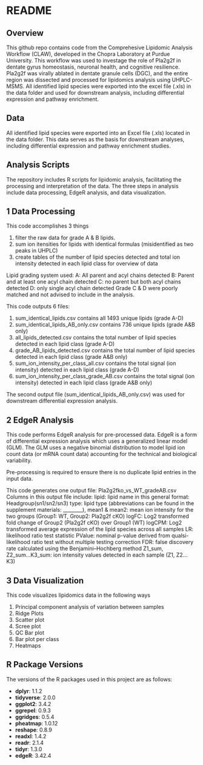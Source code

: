 # README

## Overview
This github repo contains code from the Comprehesive Lipidomic Analysis Workflow (CLAW), developed in the Chopra Laboratory at Purdue University. This workflow was used to investage the role of Pla2g2f in dentate gyrus homeostasis, neuronal health, and cognitive resilience. Pla2g2f was virally ablated in dentate granule cells (DGC), and the entire region was dissected and processed for lipidomics analysis using UHPLC-MSMS. All identified lipid species were exported into the excel file (.xls) in the data folder and used for downstream analysis, including differential expression and pathway enrichment. 

## Data
All identified lipid species were exported into an Excel file (.xls) located in the data folder. This data serves as the basis for downstream analyses, including differential expression and pathway enrichment studies.

## Analysis Scripts
The repository includes R scripts for lipidomic analysis, facilitating the processing and interpretation of the data. The three steps in analysis include data processing, EdgeR analysis, and data visualization.


## 1 Data Processing

This code accomplishes 3 things
1. filter the raw data for grade A & B lipids. 
2. sum ion itensities for lipids with identical formulas (misidentified as two peaks in UHPLC)
3. create tables of the number of lipid species detected and total ion intensity detected in each lipid class for overview of data

Lipid grading system used:
A: All parent and acyl chains detected
B: Parent and at least one acyl chain detected
C: no parent but both acyl chains detected
D: only single acyl chain detected
Grade C & D were poorly matched and not advised to include in the analysis.

This code outputs 6 files:
1. sum_identical_lipids.csv contains all 1493 unique lipids (grade A-D)
2. sum_identical_lipids_AB_only.csv contains 736 unique lipids (grade A&B only)
3. all_lipids_detected.csv contains the total number of lipid species detected in each lipid class (grade A-D)
4. grade_AB_lipids_detected.csv contains the total number of lipid species detected in each lipid class (grade A&B only)
5. sum_ion_intensity_per_class_all.csv contains the total signal (ion intensity) detected in each lipid class (grade A-D)
6. sum_ion_intensity_per_class_grade_AB.csv contains the total signal (ion intensity) detected in each lipid class (grade A&B only)

The second output file (sum_identical_lipids_AB_only.csv) was used for downstream differential expression analysis. 

## 2 EdgeR Analysis
This code performs EdgeR analysis for pre-processed data.
EdgeR is a form of differential expression analysis which uses a generalized linear model (GLM). 
The GLM uses a negative binomial distribution to model lipid ion count data (or mRNA count data) accounting for the technical and biological variability. 

Pre-processing is required to ensure there is no duplicate lipid entries in the input data. 

This code generates one output file: Pla2g2fko_vs_WT_gradeAB.csv
Columns in this output file include:
lipid: lipid name in this general format: Headgroup(sn1/sn2/sn3)
type: lipid type (abbreviations can be found in the supplement materials: ________), 
mean1 & mean2: mean ion intensity for the two groups (Group1: WT, Group2: Pla2g2f cKO)
logFC: Log2 transformed fold change of Group2 (Pla2g2f cKO) over Group1 (WT)
logCPM: Log2 transformed average expression of the lipid species across all samples
LR: likelihood ratio test statistic
PValue: nominal p-value derived from qualsi-likelihood ratio test without multiple testing correction
FDR: false discovery rate calculated using the Benjamini–Hochberg method
Z1_sum, Z2_sum...K3_sum: ion intensity values detected in each sample (Z1, Z2... K3)

## 3 Data Visualization 

This code visualizes lipidomics data in the following ways
1. Principal component analysis of variation between samples
2. Ridge Plots
3. Scatter plot
4. Scree plot
5. QC Bar plot
6. Bar plot per class
7. Heatmaps


## R Package Versions

The versions of the R packages used in this project are as follows:

- **dplyr**: 1.1.2
- **tidyverse**: 2.0.0
- **ggplot2**: 3.4.2
- **ggrepel**: 0.9.3
- **ggridges**: 0.5.4
- **pheatmap**: 1.0.12
- **reshape**: 0.8.9
- **readxl**: 1.4.2
- **readr**: 2.1.4
- **tidyr**: 1.3.0
- **edgeR**: 3.42.4
